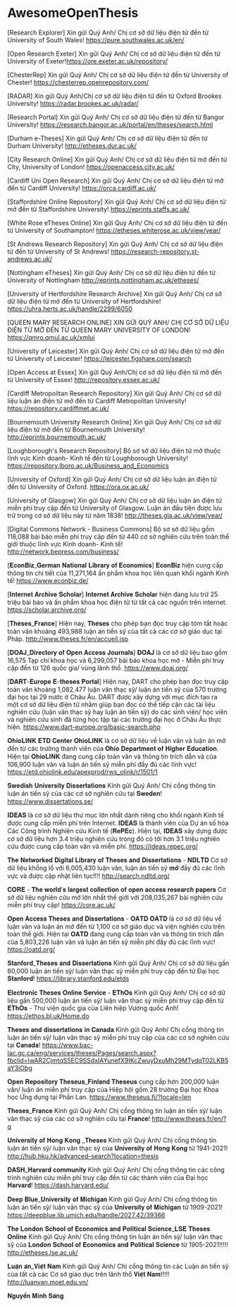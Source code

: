 # AwesomeOpenThesis

[Research Explorer] Xin gửi Quý Anh/ Chị cơ sở dữ liệu điện tử đến từ  University of South Wales! https://pure.southwales.ac.uk/en/

[Open Research Exeter] Xin gửi Quý Anh/ Chị cơ sở dữ liệu điện tử đến từ University of Exeter!https://ore.exeter.ac.uk/repository/

[ChesterRep] Xin gửi Quý Anh/ Chị cơ sở dữ liệu điện tử đến từ University of Chester! https://chesterrep.openrepository.com/

[RADAR] Xin gửi Quý Anh/Chị cơ sở dữ liệu điện tử đến từ Oxford Brookes University! https://radar.brookes.ac.uk/radar/

[Research Portal] Xin gửi Quý Anh/ Chị cơ sở dữ liệu điện tử đến từ Bangor University! https://research.bangor.ac.uk/portal/en/theses/search.html

[Durham e-Theses] Xin gửi Quý Anh/ Chị cơ sở dữ liệu điện tử đến từ Durham University!
http://etheses.dur.ac.uk/

[City Research Online] Xin gửi Quý Anh/ Chị cơ sở dữ liệu điện tử mở đến từ City, University of London!
https://openaccess.city.ac.uk/


[Cardiff Uni Open Research] Xin gửi Quý Anh/ Chị cơ sở dữ liệu điện tử mở đến từ Cardiff University!
https://orca.cardiff.ac.uk/


[Staffordshire Online Repository] Xin gửi Quý Anh/ Chị cơ sở dữ liệu điện tử mở đến từ Staffordshire University!
https://eprints.staffs.ac.uk/

[White Rose eTheses Online] Xin gửi Quý Anh/ Chị cơ sở dữ liệu điện tử đến từ University of Southampton!
https://etheses.whiterose.ac.uk/view/year/

[St Andrews Research Repository] Xin gửi Quý Anh/ Chị cơ sở dữ liệu điện tử đến từ University of St Andrews!
https://research-repository.st-andrews.ac.uk/

[Nottingham eTheses] Xin gửi Quý Anh/ Chị cơ sở dữ liệu điện tử đến từ University of Nottingham
http://eprints.nottingham.ac.uk/etheses/

[University of Hertfordshire Research Archive] Xin gửi Quý Anh/ Chị cơ sở dữ liệu điện tử mở đến từ University of Hertfordshire!
https://uhra.herts.ac.uk/handle/2299/6050

[QUEEN MARY RESEARCH ONLINE] XIN GỬI QUÝ ANH/ CHỊ CƠ SỞ DỮ LIỆU ĐIỆN TỬ MỞ ĐẾN TỪ QUEEN MARY UNIVERSITY OF LONDON!
https://qmro.qmul.ac.uk/xmlui

[University of Leicester] Xin gửi Quý Anh/ Chị cơ sở dữ liệu điện tử mở đến từ University of Leicester!
https://leicester.figshare.com/search

[Open Access at Essex] Xin gửi Quý Anh/Chị cơ sở dữ liệu điện tử mở đến từ University of Essex!
http://repository.essex.ac.uk/

[Cardiff Metropolitan Research Repository] Xin gửi Quý Anh/ Chị cơ sở dữ liệu luận án điện tử mở đến từ Cardiff Metropolitan University!
https://repository.cardiffmet.ac.uk/

[Bournemouth University Research Online]   Xin gửi Quý Anh/ Chị cơ sở dữ liệu  điện tử mở đến từ Bournemouth University!
http://eprints.bournemouth.ac.uk/

[Loughborough's Research Repository] Bộ sơ sở dữ liệu điện tử mở thuộc lĩnh vực Kinh doanh- Kinh tế đến từ Loughborough University!
https://repository.lboro.ac.uk/Business_and_Economics

[University of Oxford] Xin gửi Quý Anh/ Chị cơ sở dữ liệu luận án điện tử đến từ University of Oxford. 
https://ora.ox.ac.uk/

[University of Glasgow] Xin gửi Quý Anh/ Chị cơ sở dữ liệu luận án điện tử miễn phí truy cập đến từ University of Glasgow. 
Luận án đầu tiên được lưu trữ trong cơ sở dữ liệu này từ năm 1838!
http://theses.gla.ac.uk/view/year/

[Digital Commons Network - Business Commons]
Bộ sơ sở dữ liệu gồm 116,088 bài báo miễn phí truy cập đến từ 440 cơ sở nghiên cứu trên toàn thế giới thuộc lĩnh vực Kinh doanh- Kinh tế!
http://network.bepress.com/business/

[𝐄𝐜𝐨𝐧𝐁𝐢𝐳_𝐆𝐞𝐫𝐦𝐚𝐧 𝐍𝐚𝐭𝐢𝐨𝐧𝐚𝐥 𝐋𝐢𝐛𝐫𝐚𝐫𝐲 𝐨𝐟 𝐄𝐜𝐨𝐧𝐨𝐦𝐢𝐜𝐬]
𝐄𝐜𝐨𝐧𝐁𝐢𝐳 hiện cung cấp thông tin chi tiết của 11,271,164 ấn phẩm khoa học liên quan khối ngành Kinh tế!
https://www.econbiz.de/

[𝐈𝐧𝐭𝐞𝐫𝐧𝐞𝐭 𝐀𝐫𝐜𝐡𝐢𝐯𝐞 𝐒𝐜𝐡𝐨𝐥𝐚𝐫]
𝐈𝐧𝐭𝐞𝐫𝐧𝐞𝐭 𝐀𝐫𝐜𝐡𝐢𝐯𝐞 𝐒𝐜𝐡𝐨𝐥𝐚𝐫 hiện đang lưu trữ 25 triệu bài báo và ấn phẩm khoa học điện tử từ tất cả các nguồn trên internet.
https://scholar.archive.org/

[𝐓𝐡𝐞̀𝐬𝐞𝐬_𝐅𝐫𝐚𝐧𝐜𝐞]
Hiện nay, 𝐓𝐡𝐞̀𝐬𝐞𝐬 cho phép bạn đọc truy cập tóm tắt hoặc toàn văn khoảng 493,988  luận án tiến sỹ của tất cả các cơ sở giáo dục tại Pháp.
http://www.theses.fr/en/accueil.jsp


[𝐃𝐎𝐀𝐉_𝐃𝐢𝐫𝐞𝐜𝐭𝐨𝐫𝐲 𝐨𝐟 𝐎𝐩𝐞𝐧 𝐀𝐜𝐜𝐞𝐬𝐬 𝐉𝐨𝐮𝐫𝐧𝐚𝐥𝐬]
𝐃𝐎𝐀𝐉 là cơ sở dữ liệu bao gồm 16,575 Tạp chí khoa học và 6,299,057 bài báo khoa học mở - Miễn phí truy cập đến từ 126 quốc gia/ vùng lãnh thổ.
https://www.doaj.org/


[𝐃𝐀𝐑𝐓-𝐄𝐮𝐫𝐨𝐩𝐞 𝐄-𝐭𝐡𝐞𝐬𝐞𝐬 𝐏𝐨𝐫𝐭𝐚𝐥]
Hiện nay, DART cho phép bạn đọc truy cập toàn văn khoảng 1,082,477 luận văn thạc sỹ/ luận án tiến sỹ của 570 trường đại học tại 29 nước ở Châu Âu.
DART được xây dựng với mục đích tạo ra một cơ sở dữ liệu điện tử nhằm giúp bạn đọc có thể tiếp cận các tài liệu nghiên cứu (luận văn thạc sỹ hay luận án tiến sỹ) do các sinh viên/ học viên và nghiên cứu sinh đã từng học tập tại các trường đại học ở Châu Âu thực hiện. 
https://www.dart-europe.org/basic-search.php

𝐎𝐡𝐢𝐨𝐋𝐈𝐍𝐊 𝐄𝐓𝐃 𝐂𝐞𝐧𝐭𝐞𝐫
𝐎𝐡𝐢𝐨𝐋𝐈𝐍𝐊 là cơ sở dữ liệu về luận văn và luận án mở đến từ các trường thành viên của 𝐎𝐡𝐢𝐨 𝐃𝐞𝐩𝐚𝐫𝐭𝐦𝐞𝐧𝐭 𝐨𝐟 𝐇𝐢𝐠𝐡𝐞𝐫 𝐄𝐝𝐮𝐜𝐚𝐭𝐢𝐨𝐧.
Hiện tại 𝐎𝐡𝐢𝐨𝐋𝐈𝐍𝐊 đang cung cấp toàn văn và thông tin trích dẫn và của 106,900 luận văn và luận án tiến sỹ miễn phí đầy đủ các lĩnh vực!
https://etd.ohiolink.edu/apexprod/rws_olink/r/1501/1


𝐒𝐰𝐞𝐝𝐢𝐬𝐡 𝐔𝐧𝐢𝐯𝐞𝐫𝐬𝐢𝐭𝐲 𝐃𝐢𝐬𝐬𝐞𝐫𝐭𝐚𝐭𝐢𝐨𝐧𝐬
Kính gửi Quý Anh/ Chị cổng thông tin luận án tiến sỹ của các cơ sở nghiên cứu tại 𝐒𝐰𝐞𝐝𝐞𝐧!
https://www.dissertations.se/


𝐈𝐃𝐄𝐀𝐒 là cơ sở dữ liệu thư mục lớn nhất dành riêng cho khối ngành Kinh tế được cung cấp miễn phí trên Internet. 𝐈𝐃𝐄𝐀𝐒 là thành viên của Dự án số hóa Các Công trình Nghiên cứu Kinh tế (𝐑𝐞𝐏𝐄𝐜).
Hiện tại, 𝐈𝐃𝐄𝐀𝐒 xây dựng được cơ sở dữ liệu hơn 3.4 triệu nghiên cứu trong đó có tới hơn 3.1 triệu nghiên cứu được cung cấp toàn văn và miễn phí.
https://ideas.repec.org/


𝐓𝐡𝐞 𝐍𝐞𝐭𝐰𝐨𝐫𝐤𝐞𝐝 𝐃𝐢𝐠𝐢𝐭𝐚𝐥 𝐋𝐢𝐛𝐫𝐚𝐫𝐲 𝐨𝐟 𝐓𝐡𝐞𝐬𝐞𝐬 𝐚𝐧𝐝 𝐃𝐢𝐬𝐬𝐞𝐫𝐭𝐚𝐭𝐢𝐨𝐧𝐬 - 𝐍𝐃𝐋𝐓𝐃
Cơ sở dữ liệu khổng lồ với 6,005,430 luận văn, luận án tiến sỹ 𝐦𝐨̛̉ đầy đủ các lĩnh vực và được cập nhật liên tục!!!!
http://search.ndltd.org/


𝐂𝐎𝐑𝐄 - 𝐓𝐡𝐞 𝐰𝐨𝐫𝐥𝐝’𝐬 𝐥𝐚𝐫𝐠𝐞𝐬𝐭 𝐜𝐨𝐥𝐥𝐞𝐜𝐭𝐢𝐨𝐧 𝐨𝐟 𝐨𝐩𝐞𝐧 𝐚𝐜𝐜𝐞𝐬𝐬 𝐫𝐞𝐬𝐞𝐚𝐫𝐜𝐡 𝐩𝐚𝐩𝐞𝐫𝐬
Cơ sở dữ liệu nghiên cứu mở lớn nhất thế giới với 208,035,267 bài nghiên cứu miễn phí truy cập!
https://core.ac.uk/


𝐎𝐩𝐞𝐧 𝐀𝐜𝐜𝐞𝐬𝐬 𝐓𝐡𝐞𝐬𝐞𝐬 𝐚𝐧𝐝 𝐃𝐢𝐬𝐬𝐞𝐫𝐭𝐚𝐭𝐢𝐨𝐧𝐬 - 𝐎𝐀𝐓𝐃
𝐎𝐀𝐓𝐃 là cơ sở dữ liệu về luận văn và luận án mở đến từ 1,100 cơ sở giáo dục và viện nghiên cứu trên toàn thế giới. 
Hiện tại 𝐎𝐀𝐓𝐃 đang cung cấp toàn văn và thông tin trích dẫn của 5,803,226 luận văn và luận án tiến sỹ miễn phí đầy đủ các lĩnh vực!
https://oatd.org/

𝐒𝐭𝐚𝐧𝐟𝐨𝐫𝐝_𝐓𝐡𝐞𝐬𝐞𝐬 𝐚𝐧𝐝 𝐃𝐢𝐬𝐬𝐞𝐫𝐭𝐚𝐭𝐢𝐨𝐧𝐬
Kính gửi Quý Anh/ Chị cơ sở dữ liệu gần 60,000 luận án tiến sỹ/ luận văn thạc sỹ miễn phí truy cập đến từ Đại học 𝐒𝐭𝐚𝐧𝐟𝐨𝐫𝐝!
https://library.stanford.edu/etds

𝐄𝐥𝐞𝐜𝐭𝐫𝐨𝐧𝐢𝐜 𝐓𝐡𝐞𝐬𝐞𝐬 𝐎𝐧𝐥𝐢𝐧𝐞 𝐒𝐞𝐫𝐯𝐢𝐜𝐞 - 𝐄𝐓𝐡𝐎𝐬
Kính gửi Quý Anh/ Chị cơ sở dữ liệu gần 500,000 luận án tiến sỹ/ luận văn thạc sỹ miễn phí truy cập đến từ 𝐄𝐓𝐡𝐎𝐬 - Thư viện quốc gia của Liên hiệp Vương quốc Anh!
https://ethos.bl.uk/Home.do

𝐓𝐡𝐞𝐬𝐞𝐬 𝐚𝐧𝐝 𝐝𝐢𝐬𝐬𝐞𝐫𝐭𝐚𝐭𝐢𝐨𝐧𝐬 𝐢𝐧 𝐂𝐚𝐧𝐚𝐝𝐚
Kính gửi Quý Anh/ Chị cổng thông tin luận án tiến sỹ/ luận văn thạc sỹ miễn phí truy cập của các cơ sở nghiên cứu tại 𝐂𝐚𝐧𝐚𝐝𝐚!
https://www.bac-lac.gc.ca/eng/services/theses/Pages/search.aspx?fbclid=IwAR2CjmtqS5EC9SSdxIAYunefX9IKcZwuyDxuMh29MTydqT02LKB5aY3iObg

𝐎𝐩𝐞𝐧 𝐑𝐞𝐩𝐨𝐬𝐢𝐭𝐨𝐫𝐲 𝐓𝐡𝐞𝐬𝐞𝐮𝐬_𝐅𝐢𝐧𝐥𝐚𝐧𝐝
𝐓𝐡𝐞𝐬𝐞𝐮𝐬 cung cấp hơn 200,000 luận văn/ luận án miễn phí truy cập của Hiệp hội gồm 28 trường Đại học Khoa học Ứng dụng tại Phần Lan.
https://www.theseus.fi/?locale=len

𝐓𝐡𝐞𝐬𝐞𝐬_𝐅𝐫𝐚𝐧𝐜𝐞
Kính gửi Quý Anh/ Chị cổng thông tin luận án tiến sỹ/ luận văn thạc sỹ của các cơ sở nghiên cứu tại 𝐅𝐫𝐚𝐧𝐜𝐞!
http://www.theses.fr/en/?q

𝐔𝐧𝐢𝐯𝐞𝐫𝐬𝐢𝐭𝐲 𝐨𝐟 𝐇𝐨𝐧𝐠 𝐊𝐨𝐧𝐠 _𝐓𝐡𝐞𝐬𝐞𝐬
Kính gửi Quý Anh/ Chị cổng thông tin luận án tiến sỹ/ luận văn thạc sỹ của 𝐔𝐧𝐢𝐯𝐞𝐫𝐬𝐢𝐭𝐲 𝐨𝐟 𝐇𝐨𝐧𝐠 𝐊𝐨𝐧𝐠 từ 1941-2021!
http://hub.hku.hk/advanced-search?location=thesis

𝐃𝐀𝐒𝐇_𝐇𝐚𝐫𝐯𝐚𝐫𝐝 𝐜𝐨𝐦𝐦𝐮𝐧𝐢𝐭𝐲
Kính gửi Quý Anh/ Chị cổng thông tin các công trình nghiên cứu miễn phí truy cập đến từ các thành viên của Đại học 𝐇𝐚𝐫𝐯𝐚𝐫𝐝!
https://dash.harvard.edu/


𝐃𝐞𝐞𝐩 𝐁𝐥𝐮𝐞_𝐔𝐧𝐢𝐯𝐞𝐫𝐬𝐢𝐭𝐲 𝐨𝐟 𝐌𝐢𝐜𝐡𝐢𝐠𝐚𝐧
Kính gửi Quý Anh/ Chị cổng thông tin luận án tiến sỹ/ luận văn thạc sỹ của 𝐔𝐧𝐢𝐯𝐞𝐫𝐬𝐢𝐭𝐲 𝐨𝐟 𝐌𝐢𝐜𝐡𝐢𝐠𝐚𝐧 từ 1909-2021!
https://deepblue.lib.umich.edu/handle/2027.42/39366

𝐓𝐡𝐞 𝐋𝐨𝐧𝐝𝐨𝐧 𝐒𝐜𝐡𝐨𝐨𝐥 𝐨𝐟 𝐄𝐜𝐨𝐧𝐨𝐦𝐢𝐜𝐬 𝐚𝐧𝐝 𝐏𝐨𝐥𝐢𝐭𝐢𝐜𝐚𝐥 𝐒𝐜𝐢𝐞𝐧𝐜𝐞_𝐋𝐒𝐄 𝐓𝐡𝐞𝐬𝐞𝐬 𝐎𝐧𝐥𝐢𝐧𝐞
Kính gửi Quý Anh/ Chị cổng thông tin luận án tiến sỹ/ luận văn thạc sỹ của 𝐋𝐨𝐧𝐝𝐨𝐧 𝐒𝐜𝐡𝐨𝐨𝐥 𝐨𝐟 𝐄𝐜𝐨𝐧𝐨𝐦𝐢𝐜𝐬 𝐚𝐧𝐝 𝐏𝐨𝐥𝐢𝐭𝐢𝐜𝐚𝐥 𝐒𝐜𝐢𝐞𝐧𝐜𝐞 từ 1905-2021!!!!!
http://etheses.lse.ac.uk/


𝐋𝐮𝐚̣̂𝐧 𝐚́𝐧_𝐕𝐢𝐞̣̂𝐭 𝐍𝐚𝐦
Kính gửi Quý Anh/ Chị cổng thông tin các Luận án tiến sỹ của tất cả các Cơ sở giáo dục trên lãnh thổ 𝐕𝐢𝐞̣̂𝐭 𝐍𝐚𝐦!!!!!
http://luanvan.moet.edu.vn/





𝐍𝐠𝐮𝐲𝐞̂̃𝐧 𝐌𝐢𝐧𝐡 𝐒𝐚́𝐧𝐠 

